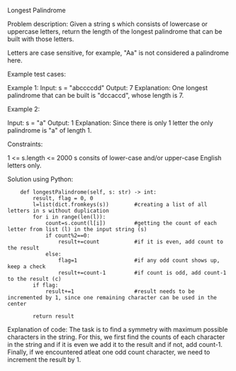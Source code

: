 Longest Palindrome

Problem description:
Given a string s which consists of lowercase or uppercase letters, return the length of the longest palindrome that can be built with those letters.

Letters are case sensitive, for example, "Aa" is not considered a palindrome here.

Example test cases:

Example 1:
Input: s = "abccccdd"
Output: 7
Explanation:
One longest palindrome that can be built is "dccaccd", whose length is 7.

Example 2:

Input: s = "a"
Output: 1
Explanation:
Since there is only 1 letter the only palindrome is "a" of length 1.

Constraints:

1 <= s.length <= 2000
s consits of lower-case and/or upper-case English letters only.

Solution using Python:

        def longestPalindrome(self, s: str) -> int:
            result, flag = 0, 0
            l=list(dict.fromkeys(s))        #creating a list of all letters in s without duplication
            for i in range(len(l)):
                count=s.count(l[i])         #getting the count of each letter from list (l) in the input string (s)
                if count%2==0:
                    result+=count           #if it is even, add count to the result 
                else:
                    flag=1                  #if any odd count shows up, keep a check
                    result+=count-1         #if count is odd, add count-1 to the result (c)
            if flag:
                result+=1                   #result needs to be incremented by 1, since one remaining character can be used in the center
                
            return result


Explanation of code:
The task is to find a symmetry with maximum possible characters in the string.
For this, we first find the counts of each character in the string and if it is even we add it to the result and if not, add count-1. 
Finally, if we encountered atleat one odd count character, we need to increment the result by 1.